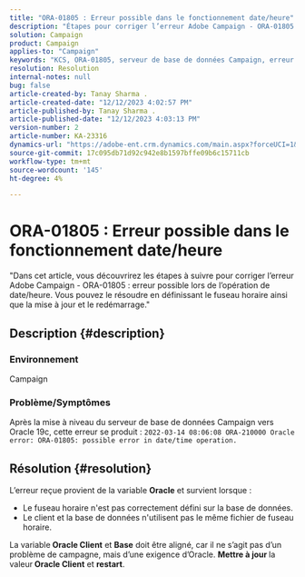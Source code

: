 ```yaml
---
title: "ORA-01805 : Erreur possible dans le fonctionnement date/heure"
description: "Étapes pour corriger l’erreur Adobe Campaign - ORA-01805."
solution: Campaign
product: Campaign
applies-to: "Campaign"
keywords: "KCS, ORA-01805, serveur de base de données Campaign, erreur d’Oracle, Campaign"
resolution: Resolution
internal-notes: null
bug: false
article-created-by: Tanay Sharma .
article-created-date: "12/12/2023 4:02:57 PM"
article-published-by: Tanay Sharma .
article-published-date: "12/12/2023 4:03:13 PM"
version-number: 2
article-number: KA-23316
dynamics-url: "https://adobe-ent.crm.dynamics.com/main.aspx?forceUCI=1&pagetype=entityrecord&etn=knowledgearticle&id=ed0b64e4-0799-ee11-be37-6045bd006b25"
source-git-commit: 17c095db71d92c942e8b1597bffe09b6c15711cb
workflow-type: tm+mt
source-wordcount: '145'
ht-degree: 4%

---
```


# ORA-01805 : Erreur possible dans le fonctionnement date/heure


&quot;Dans cet article, vous découvrirez les étapes à suivre pour corriger l’erreur Adobe Campaign - ORA-01805 : erreur possible lors de l’opération de date/heure. Vous pouvez le résoudre en définissant le fuseau horaire ainsi que la mise à jour et le redémarrage.&quot;

## Description {#description}


### <b>Environnement</b>

Campaign



### <b>Problème/Symptômes</b>

Après la mise à niveau du serveur de base de données Campaign vers Oracle 19c, cette erreur se produit : `2022-03-14 08:06:08 ORA-210000 Oracle error: ORA-01805: possible error in date/time operation.`


## Résolution {#resolution}


L’erreur reçue provient de la variable <b>Oracle</b> et survient lorsque :

- Le fuseau horaire n&#39;est pas correctement défini sur la base de données.
- Le client et la base de données n&#39;utilisent pas le même fichier de fuseau horaire.


La variable<b> Oracle Client</b> et <b>Base</b> doit être aligné, car il ne s’agit pas d’un problème de campagne, mais d’une exigence d’Oracle. <b>Mettre à jour </b>la valeur<b> Oracle Client</b> et <b>restart</b>.
